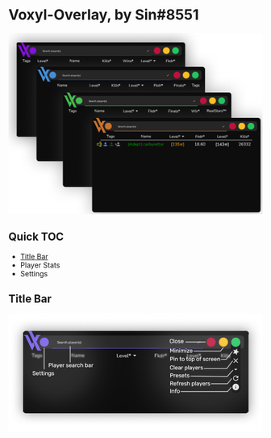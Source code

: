 # Voxyl-Overlay, by Sin#8551
![](CascadingVoxylOverlaysv2.png)

## Quick TOC
 - [Title Bar](https://github.com/BWP-Stats/Voxyl-Overlay/blob/main/README.md#title-bar)
 - Player Stats
 - Settings

## Title Bar
![](VoxylTitleBarDemov3.png)
